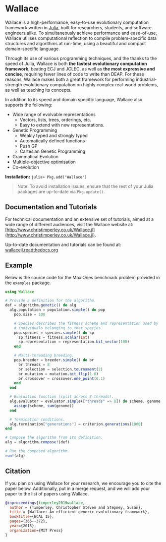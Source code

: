 # Wallace

Wallace is a high-performance, easy-to-use evolutionary computation framework written in [Julia](http://julialang.org/), built for researchers, students, and software engineers alike.
To simultaneously achieve performance and ease-of-use, Wallace utilises computational reflection to compile problem-specific data structures and algorithms at run-time, using a beautiful and compact domain-specific language.

Through its use of various programming techniques, and the thanks to the speed
of Julia, Wallace is both **the fastest evolutionary computation framework**,
beating ECJ and JCLEC, as well as **the most expressive and concise**, requiring
fewer lines of code to write than DEAP. For these reasons, Wallace makes both
a great framework for performing industrial-strength evolutionary computation
on highly complex real-world problems, as well as teaching its concepts.

In addition to its speed and domain specific language, Wallace also supports
the following:

* Wide range of evolvable representations
  * Vectors, lists, trees, orderings, etc.
  * Easy to extend with new representations.
* Genetic Programming
  * Weakly typed and strongly typed
  * Automatically defined functions
  * Push GP
  * Cartesian Genetic Programming
* Grammatical Evolution
* Multiple-objective optimisation
* Co-evolution

**Installation:** ```julia> Pkg.add("Wallace")```

> Note: To avoid installation issues, ensure that the rest of your Julia packages are up-to-date via     `Pkg.update()`.

## Documentation and Tutorials

For technical documentation and an extensive set of tutorials, aimed at a wide range of different audiences, visit the Wallace website at: [http://www.christimperley.co.uk/Wallace.jl](http://www.christimperley.co.uk/Wallace.jl).

Up-to-date documentation and tutorials can be found at:
[wallacejl.readthedocs.org](http://wallacejl.readthedocs.org)

## Example

Below is the source code for the Max Ones benchmark problem provided in the
``examples`` package.

```julia
using Wallace

# Provide a definition for the algorithm.
def = algorithm.genetic() do alg
  alg.population = population.simple() do pop
    pop.size = 100

    # Species describes the fitness scheme and representation used by
    # individuals belonging to that species.
    pop.species = species.simple() do sp
      sp.fitness = fitness.scalar(Int)
      sp.representation = representation.bit_vector(100)
    end

    # Multi-threading breeding.
    pop.breeder = breeder.simple() do br
      br.threads = 8
      br.selection = selection.tournament(2)
      br.mutation = mutation.bit_flip(1.0)
      br.crossover = crossover.one_point(0.1)
    end
  end

  # Evaluation function (split across 8 threads).
  alg.evaluator = evaluator.simple(["threads" => 8]) do scheme, genome
    assign(scheme, sum(genome))
  end

  # Termination conditions.
  alg.termination["generations"] = criterion.generations(1000)
end

# Compose the algorithm from its definition.
alg = algorithm.compose!(def)

# Run the composed algorithm.
run!(alg)
```

## Citation

If you plan on using Wallace for your research, we encourage you to cite the
paper below. Additionally, put in a merge request, and we will add your paper
to the list of papers using Wallace.

```bibtex
@inproceedings{timperley2015wallace,
  author = {Timperley, Christopher Steven and Stepney, Susan},
  title = {Wallace: An efficient generic evolutionary framework},
  booktitle={ECAL 15},
  pages={365--372},
  year={2015},
  organization={MIT Press}
}
```
